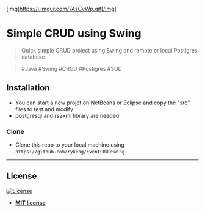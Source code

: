 [img]https://i.imgur.com/7AsCvWp.gif[/img]

# Simple CRUD using Swing

> Quick simple CRUD project using Swing and remote or local Postigres database

> #Java #Swing #CRUD #Postigres #SQL 

## Installation

- You can start a new projet on NetBeans or Eclipse and copy the "src" files to test and modify 
- postgresql and rs2xml library are needed

### Clone

- Clone this repo to your local machine using `https://github.com/rykehg/EventCRUDSwing`

---

## License

[![License](http://img.shields.io/:license-mit-blue.svg?style=flat-square)](http://badges.mit-license.org)

- **[MIT license](http://opensource.org/licenses/mit-license.php)**
